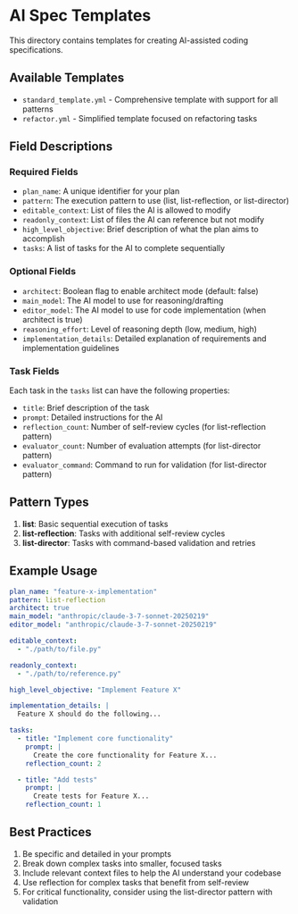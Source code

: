 # AI Spec Templates

This directory contains templates for creating AI-assisted coding specifications.

## Available Templates

- `standard_template.yml` - Comprehensive template with support for all patterns
- `refactor.yml` - Simplified template focused on refactoring tasks

## Field Descriptions

### Required Fields

- `plan_name`: A unique identifier for your plan
- `pattern`: The execution pattern to use (list, list-reflection, or list-director)
- `editable_context`: List of files the AI is allowed to modify
- `readonly_context`: List of files the AI can reference but not modify
- `high_level_objective`: Brief description of what the plan aims to accomplish
- `tasks`: A list of tasks for the AI to complete sequentially

### Optional Fields

- `architect`: Boolean flag to enable architect mode (default: false)
- `main_model`: The AI model to use for reasoning/drafting
- `editor_model`: The AI model to use for code implementation (when architect is true)
- `reasoning_effort`: Level of reasoning depth (low, medium, high)
- `implementation_details`: Detailed explanation of requirements and implementation guidelines

### Task Fields

Each task in the `tasks` list can have the following properties:

- `title`: Brief description of the task
- `prompt`: Detailed instructions for the AI
- `reflection_count`: Number of self-review cycles (for list-reflection pattern)
- `evaluator_count`: Number of evaluation attempts (for list-director pattern)
- `evaluator_command`: Command to run for validation (for list-director pattern)

## Pattern Types

1. **list**: Basic sequential execution of tasks
2. **list-reflection**: Tasks with additional self-review cycles
3. **list-director**: Tasks with command-based validation and retries

## Example Usage

```yaml
plan_name: "feature-x-implementation"
pattern: list-reflection
architect: true
main_model: "anthropic/claude-3-7-sonnet-20250219"
editor_model: "anthropic/claude-3-7-sonnet-20250219"

editable_context:
  - "./path/to/file.py"

readonly_context:
  - "./path/to/reference.py"

high_level_objective: "Implement Feature X"

implementation_details: |
  Feature X should do the following...

tasks:
  - title: "Implement core functionality"
    prompt: |
      Create the core functionality for Feature X...
    reflection_count: 2

  - title: "Add tests"
    prompt: |
      Create tests for Feature X...
    reflection_count: 1
```

## Best Practices

1. Be specific and detailed in your prompts
2. Break down complex tasks into smaller, focused tasks
3. Include relevant context files to help the AI understand your codebase
4. Use reflection for complex tasks that benefit from self-review
5. For critical functionality, consider using the list-director pattern with validation
